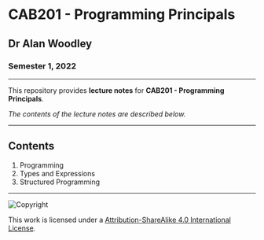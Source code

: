 # CAB201 - Programming Principals

## Dr Alan Woodley

### Semester 1, 2022

---

This repository provides **lecture notes** for **CAB201 - Programming Principals**.

*The contents of the lecture notes are described below.*

---

## Contents

1. Programming
2. Types and Expressions
3. Structured Programming

---

![Copyright](https://licensebuttons.net/l/by-nc-sa/4.0/88x31.png)

This work is licensed under a [Attribution-ShareAlike 4.0 International License](http://creativecommons.org/licenses/by-nc-sa/4.0/).
